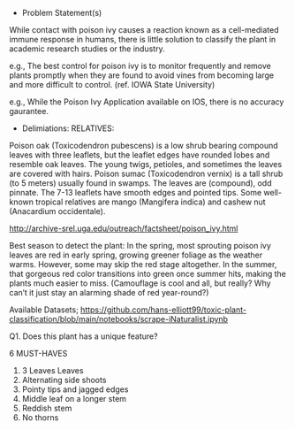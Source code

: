 - Problem Statement(s)

While contact with poison ivy causes a reaction known as a cell-mediated immune response in humans, there is little solution to classify the plant in academic research studies or the industry.


e.g., The best control for poison ivy is to monitor frequently and remove plants promptly when they are found to avoid vines from becoming large and more difficult to control.
(ref. IOWA State University)

e.g., While the Poison Ivy Application available on IOS, there is no accuracy gaurantee.

- Delimiations: RELATIVES:

Poison oak (Toxicodendron pubescens) is a low shrub bearing compound leaves with three leaflets, but the leaflet edges have rounded lobes and resemble oak leaves. The young twigs, petioles, and sometimes the leaves are covered with hairs.
Poison sumac (Toxicodendron vernix) is a tall shrub (to 5 meters) usually found in swamps. The leaves are (compound), odd pinnate. The 7-13 leaflets have smooth edges and pointed tips.
Some well-known tropical relatives are mango (Mangifera indica) and cashew nut (Anacardium occidentale).

http://archive-srel.uga.edu/outreach/factsheet/poison_ivy.html


Best season to detect the plant: In the spring, most sprouting poison ivy leaves are red in early spring, growing greener foliage as the weather warms. However, some may skip the red stage altogether.
In the summer, that gorgeous red color transitions into green once summer hits, making the plants much easier to miss. (Camouflage is cool and all, but really? Why can’t it just stay an alarming shade of red year-round?)


Available Datasets;
https://github.com/hans-elliott99/toxic-plant-classification/blob/main/notebooks/scrape-iNaturalist.ipynb


Q1. Does this plant has a unique feature?

6 MUST-HAVES
1. 3 Leaves	Leaves 
2. Alternating side shoots	
3. Pointy tips and jagged edges	
4. Middle leaf on a longer stem
5. Reddish stem	
6. No thorns
